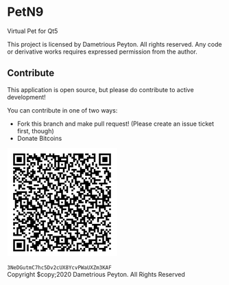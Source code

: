 PetN9
==============

Virtual Pet for Qt5

This project is licensed by Dametrious Peyton. All rights reserved. Any code or derivative works requires expressed permission from the author.

<h2>Contribute</h2>

This application is open source,  but please do contribute to active development!
<p>
You can contribute in one of two ways:
<ul>
<li>Fork this branch and make pull request! (Please create an issue ticket first, though)
<li>Donate Bitcoins
</ul>
<p>
<img src="bitcoinaddy.png" />
<p>
<code>3NeDGutmC7hc5Dv2cUX8YcvPWaUXZm3KAF</code>


<br>
Copyright $copy;2020 Dametrious Peyton. All Rights Reserved
